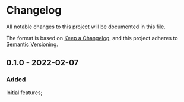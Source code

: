 # Changelog

All notable changes to this project will be documented in this file.

The format is based on [Keep a Changelog](https://keepachangelog.com/en/1.0.0/),
and this project adheres to [Semantic Versioning](https://semver.org/spec/v2.0.0.html).

<!-- ## Unreleased - YYYY-MM-DD

### Added

- New `./dashboard` route;
- Automatically migrate identity from `Config.toml`;
- Generate new identity if none is present;

### Changed

- P2P identity is now stored in a `identity.key` file;

### Deprecated

### Removed

- `p2p_identity` tool;

### Fixed

### Security -->

## 0.1.0 - 2022-02-07

### Added

Initial features;
